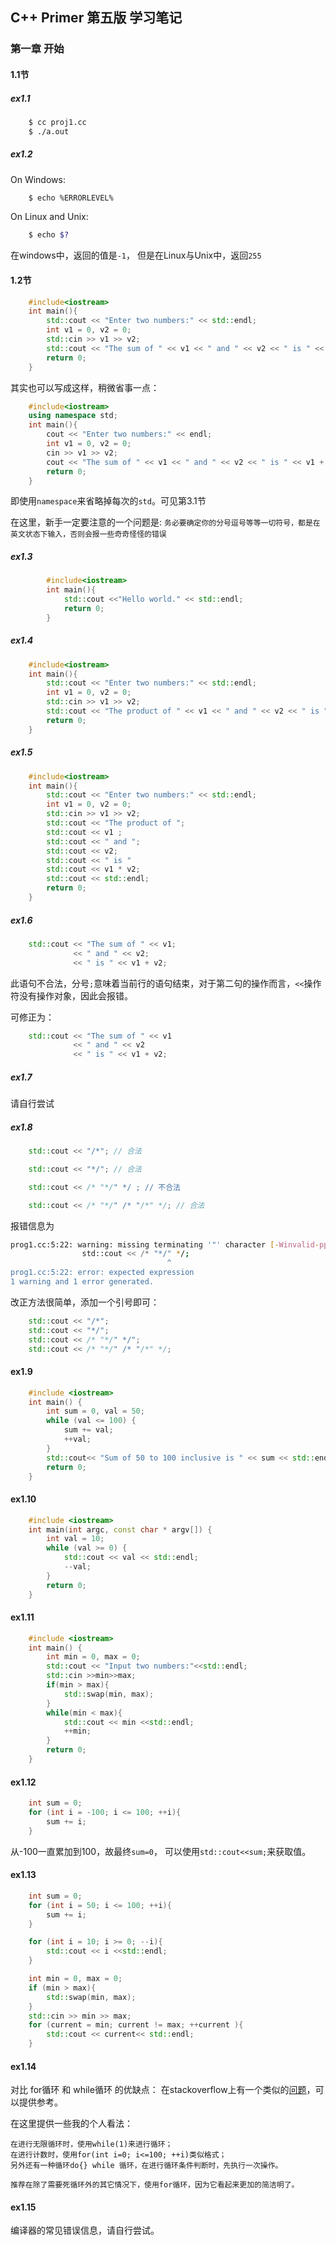 ## C++ Primer 第五版 学习笔记
### 第一章 开始
#### 1.1节

##### ex1.1
```bash
	$ cc proj1.cc
	$ ./a.out
``` 
##### ex1.2
On Windows:

```bash
	$ echo %ERRORLEVEL%
```

On Linux and Unix:

```bash
	$ echo $?
```
在windows中，返回的值是`-1`， 但是在Linux与Unix中，返回`255`


#### 1.2节
```c++
	#include<iostream>
	int main(){
		std::cout << "Enter two numbers:" << std::endl;
		int v1 = 0, v2 = 0;
		std::cin >> v1 >> v2;
		std::cout << "The sum of " << v1 << " and " << v2 << " is " << v1 + v2 << std::endl;
		return 0;
	}
```

其实也可以写成这样，稍微省事一点：
```c++	
	#include<iostream>
	using namespace std;
	int main(){
		cout << "Enter two numbers:" << endl;
		int v1 = 0, v2 = 0;
		cin >> v1 >> v2;
		cout << "The sum of " << v1 << " and " << v2 << " is " << v1 + v2 << endl;
		return 0;
	}
```
即使用`namespace`来省略掉每次的`std`。可见第3.1节

在这里，新手一定要注意的一个问题是: `务必要确定你的分号逗号等等一切符号，都是在英文状态下输入，否则会报一些奇奇怪怪的错误`


##### ex1.3
```c++
		#include<iostream>
		int main(){
			std::cout <<"Hello world." << std::endl;
			return 0;
		}
```

##### ex1.4

```c++
	#include<iostream>
	int main(){
		std::cout << "Enter two numbers:" << std::endl;
		int v1 = 0, v2 = 0;
		std::cin >> v1 >> v2;
		std::cout << "The product of " << v1 << " and " << v2 << " is " << v1 * v2 << std::endl;
		return 0;
	}
```

##### ex1.5
```c++
	#include<iostream>
	int main(){
		std::cout << "Enter two numbers:" << std::endl;
		int v1 = 0, v2 = 0;
		std::cin >> v1 >> v2;
		std::cout << "The product of ";
		std::cout << v1 ;
		std::cout << " and ";
		std::cout << v2; 
		std::cout << " is "
		std::cout << v1 * v2;
		std::cout << std::endl;
		return 0;
	}
```
##### ex1.6

```c++
	std::cout << "The sum of " << v1;
			  << " and " << v2;
			  << " is " << v1 + v2;
```

此语句不合法，分号`;`意味着当前行的语句结束，对于第二句的操作而言，`<<`操作符没有操作对象，因此会报错。

可修正为：

```c++
	std::cout << "The sum of " << v1
			  << " and " << v2
			  << " is " << v1 + v2;	
```

##### ex1.7
请自行尝试

##### ex1.8

```c++
	std::cout << "/*"; // 合法
```
```c++
	std::cout << "*/"; // 合法
```
```c++
	std::cout << /* "*/" */ ; // 不合法
```
```c++
	std::cout << /* "*/" /* "/*" */; // 合法
```
报错信息为

```bash
prog1.cc:5:22: warning: missing terminating '"' character [-Winvalid-pp-token]
                std::cout << /* "*/" */;
                                   ^
prog1.cc:5:22: error: expected expression
1 warning and 1 error generated.
```
改正方法很简单，添加一个引号即可：

```c++
	std::cout << "/*";
	std::cout << "*/";
	std::cout << /* "*/" */";
	std::cout << /* "*/" /* "/*" */;
```

#### ex1.9

```c++
	#include <iostream>
	int main() {
	    int sum = 0, val = 50;
	    while (val <= 100) {
	        sum += val;
	        ++val;
	    }
	    std::cout<< "Sum of 50 to 100 inclusive is " << sum << std::endl;
	    return 0;
	}
```

#### ex1.10 

```c++
	#include <iostream>
	int main(int argc, const char * argv[]) {
	    int val = 10;
	    while (val >= 0) {
	        std::cout << val << std::endl;    
	        --val;
	    }
	    return 0;
	}
```

#### ex1.11
```c++
	#include <iostream>
	int main() {
		int min = 0, max = 0;
		std::cout << "Input two numbers:"<<std::endl;
		std::cin >>min>>max;
		if(min > max){
			std::swap(min, max);
		}
		while(min < max){
			std::cout << min <<std::endl;
			++min;
		}
		return 0;
	}
```

#### ex1.12
```c++
	int sum = 0;
	for (int i = -100; i <= 100; ++i){
		sum += i;
	}
```
从-100一直累加到100，故最终`sum=0`， 可以使用`std::cout<<sum;`来获取值。

#### ex1.13
```c++
	int sum = 0;
	for (int i = 50; i <= 100; ++i){
		sum += i;
	}
```
```c++
	for (int i = 10; i >= 0; --i){
		std::cout << i <<std::endl;
	}
```
```c++
	int min = 0, max = 0;
	if (min > max){
		std::swap(min, max);
	}
	std::cin >> min >> max;
	for (current = min; current != max; ++current ){
		std::cout << current<< std::endl;
	}
```

#### ex1.14
对比 for循环 和 while循环 的优缺点：
在stackoverflow上有一个类似的[问题](http://stackoverflow.com/questions/2950931/for-vs-while-in-c-programming)，可以提供参考。

在这里提供一些我的个人看法：
	
	在进行无限循环时，使用while(1)来进行循环；
	在进行计数时，使用for(int i=0; i<=100; ++i)类似格式；
	另外还有一种循环do{} while 循环，在进行循环条件判断时，先执行一次操作。
	
	推荐在除了需要死循环外的其它情况下，使用for循环，因为它看起来更加的简洁明了。
	
#### ex1.15
编译器的常见错误信息，请自行尝试。